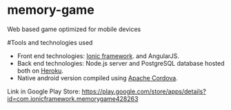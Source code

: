 # memory-game
Web based game optimized for mobile devices

#Tools and technologies used
- Front end technologies: [Ionic framework](http://ionicframework.com/). and AngularJS. 
- Back end technologies: Node.js server and PostgreSQL database hosted both on [Heroku](https://www.heroku.com/).
- Native android version compiled using [Apache Cordova](https://cordova.apache.org/).

Link in Google Play Store: https://play.google.com/store/apps/details?id=com.ionicframework.memorygame428263

